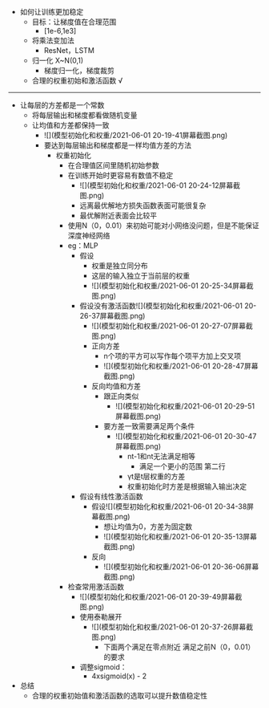 * 如何让训练更加稳定
  * 目标：让梯度值在合理范围
    * [1e-6,1e3]
  * 将乘法变加法
    * ResNet，LSTM
  * 归一化 X~N(0,1)
    * 梯度归一化，梯度裁剪
  * 合理的权重初始和激活函数 √

---

* 让每层的方差都是一个常数
  * 将每层输出和梯度都看做随机变量
  * 让均值和方差都保持一致
    * ![](模型初始化和权重/2021-06-01 20-19-41屏幕截图.png)
    * 要达到每层输出和梯度都是一样均值方差的方法
      * 权重初始化
        * 在合理值区间里随机初始参数
        * 在训练开始时更容易有数值不稳定
          * ![](模型初始化和权重/2021-06-01 20-24-12屏幕截图.png)
          * 远离最优解地方损失函数表面可能很复杂
          * 最优解附近表面会比较平
        * 使用N（0，0.01）来初始可能对小网络没问题，但是不能保证深度神经网络
        * eg：MLP
          * 假设
            * 权重是独立同分布
            * 这层的输入独立于当前层的权重
            * ![](模型初始化和权重/2021-06-01 20-25-34屏幕截图.png)
          * 假设没有激活函数![](模型初始化和权重/2021-06-01 20-26-37屏幕截图.png)
            * ![](模型初始化和权重/2021-06-01 20-27-07屏幕截图.png)
            * 正向方差
              * n个项的平方可以写作每个项平方加上交叉项
              * ![](模型初始化和权重/2021-06-01 20-28-47屏幕截图.png)
            * 反向均值和方差
              * 跟正向类似
                * ![](模型初始化和权重/2021-06-01 20-29-51屏幕截图.png)
              * 要方差一致需要满足两个条件
                * ![](模型初始化和权重/2021-06-01 20-30-47屏幕截图.png)
                  * nt-1和nt无法满足相等
                    * 满足一个更小的范围 第二行
                  * γt是t层权重的方差
                  * 权重初始化时方差是根据输入输出决定
          * 假设有线性激活函数
            * 假设![](模型初始化和权重/2021-06-01 20-34-38屏幕截图.png)
              * 想让均值为0，方差为固定数
              * ![](模型初始化和权重/2021-06-01 20-35-13屏幕截图.png)
            * 反向
              * ![](模型初始化和权重/2021-06-01 20-36-06屏幕截图.png)
        * 检查常用激活函数
          * ![](模型初始化和权重/2021-06-01 20-39-49屏幕截图.png)
          * 使用泰勒展开
            * ![](模型初始化和权重/2021-06-01 20-37-26屏幕截图.png)
              * 下面两个满足在零点附近  满足之前N（0，0.01）的要求
          * 调整sigmoid：
            * 4xsigmoid(x) - 2
* 总结
  * 合理的权重初始值和激活函数的选取可以提升数值稳定性

